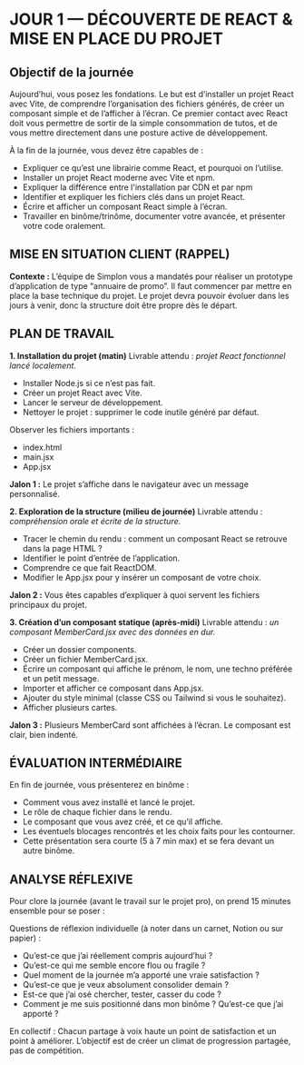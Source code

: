 # JOUR 1 — DÉCOUVERTE DE REACT & MISE EN PLACE DU PROJET

## Objectif de la journée

Aujourd’hui, vous posez les fondations. Le but est d’installer un projet React avec Vite, de comprendre l’organisation des fichiers générés, de créer un composant simple et de l’afficher à l’écran. Ce premier contact avec React doit vous permettre de sortir de la simple consommation de tutos, et de vous mettre directement dans une posture active de développement.

À la fin de la journée, vous devez être capables de :
- Expliquer ce qu’est une librairie comme React, et pourquoi on l’utilise.
- Installer un projet React moderne avec Vite et npm.
- Expliquer la différence entre l'installation par CDN et par npm
- Identifier et expliquer les fichiers clés dans un projet React.
- Écrire et afficher un composant React simple à l’écran.
- Travailler en binôme/trinôme, documenter votre avancée, et présenter votre code oralement.

## MISE EN SITUATION CLIENT (RAPPEL)

**Contexte :** L’équipe de Simplon vous a mandatés pour réaliser un prototype d’application de type “annuaire de promo”. Il faut commencer par mettre en place la base technique du projet. Le projet devra pouvoir évoluer dans les jours à venir, donc la structure doit être propre dès le départ.

## PLAN DE TRAVAIL

**1. Installation du projet (matin)**
Livrable attendu : _projet React fonctionnel lancé localement._
- Installer Node.js si ce n’est pas fait.
- Créer un projet React avec Vite.
- Lancer le serveur de développement.
- Nettoyer le projet : supprimer le code inutile généré par défaut.

Observer les fichiers importants :
- index.html
- main.jsx
- App.jsx

**Jalon 1 :** Le projet s’affiche dans le navigateur avec un message personnalisé.

**2. Exploration de la structure (milieu de journée)**
Livrable attendu : _compréhension orale et écrite de la structure._
- Tracer le chemin du rendu : comment un composant React se retrouve dans la page HTML ?
- Identifier le point d’entrée de l’application.
- Comprendre ce que fait ReactDOM.
- Modifier le App.jsx pour y insérer un composant de votre choix.

**Jalon 2 :** Vous êtes capables d’expliquer à quoi servent les fichiers principaux du projet.

**3. Création d’un composant statique (après-midi)**
Livrable attendu : _un composant MemberCard.jsx avec des données en dur._
- Créer un dossier components.
- Créer un fichier MemberCard.jsx.
- Écrire un composant qui affiche le prénom, le nom, une techno préférée et un petit message.
- Importer et afficher ce composant dans App.jsx.
- Ajouter du style minimal (classe CSS ou Tailwind si vous le souhaitez).
- Afficher plusieurs cartes.

**Jalon 3 :** Plusieurs MemberCard sont affichées à l’écran. Le composant est clair, bien indenté.

## ÉVALUATION INTERMÉDIAIRE

En fin de journée, vous présenterez en binôme :
- Comment vous avez installé et lancé le projet.
- Le rôle de chaque fichier dans le rendu.
- Le composant que vous avez créé, et ce qu’il affiche.
- Les éventuels blocages rencontrés et les choix faits pour les contourner.
- Cette présentation sera courte (5 à 7 min max) et se fera devant un autre binôme.

## ANALYSE RÉFLEXIVE

Pour clore la journée (avant le travail sur le projet pro), on prend 15 minutes ensemble pour se poser :

Questions de réflexion individuelle (à noter dans un carnet, Notion ou sur papier) :
- Qu’est-ce que j’ai réellement compris aujourd’hui ?
- Qu’est-ce qui me semble encore flou ou fragile ?
- Quel moment de la journée m’a apporté une vraie satisfaction ?
- Qu’est-ce que je veux absolument consolider demain ?
- Est-ce que j’ai osé chercher, tester, casser du code ?
- Comment je me suis positionné dans mon binôme ? Qu’est-ce que j’ai apporté ?

En collectif :
Chacun partage à voix haute un point de satisfaction et un point à améliorer.
L’objectif est de créer un climat de progression partagée, pas de compétition.